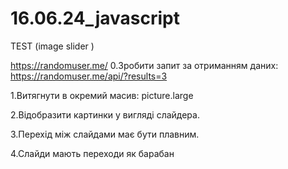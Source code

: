 # 16.06.24_javascript
TEST (image slider )

https://randomuser.me/
0.Зробити запит за отриманням даних:
https://randomuser.me/api/?results=3

1.Витягнути в окремий масив:
picture.large

2.Відобразити картинки у вигляді слайдера.

3.Перехід між слайдами має бути плавним.

4.Слайди мають переходи як барабан
